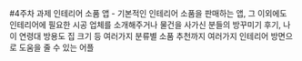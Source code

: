 #4주차 과제
인테리어 소품 앱 - 기본적인 인테리어 소품을 판매하는 앱, 그 이외에도 인테리어에 필요한 시공 업체를 소개해주거나 물건을 사가신 분들의 방꾸미기 후기, 나이 연령대 방용도 집 크기 등 여러가지 분류별 소품 추천까지 여러가지 인테리어 방면으로 도움을 줄 수 있는 어플
